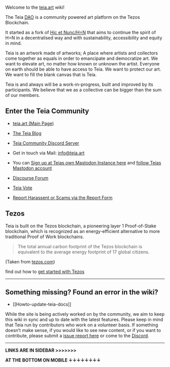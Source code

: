 Welcome to the [teia.art](https://teia.art/) wiki!

The Teia [DAO](https://github.com/teia-community/teia-docs/wiki/Governance-on-Teia) is a community powered art platform on the Tezos Blockchain.

It started as a fork of [Hic et Nunc/H=N](https://www.hicetnunc.xyz/) that aims to continue the spirit of H=N in a decentralised way and with sustainability, accessibility and equity in mind. 

Teia is an artwork made of artworks; A place where artists and collectors come together as equals in order to emancipate and democratize 
art. We want to elevate art, no matter how known or unknown the artist. Everyone on earth should be able to have access to Teia.
We want to protect our art. We
want to fill the blank canvas that is Teia.

Teia is and always will be a work-in-progress, built and improved by its participants. We believe that we as a collective can be bigger than 
the sum of our members. 

## Enter the Teia Community
- [teia.art (Main Page)](https://teia.art)
- [The Teia Blog](https://blog.teia.art)
- [Teia Community Discord Server](https://discord.gg/fmNTjfBdyV)
- Get in touch via Mail: [info@teia.art](mailto:info@teia.art)
- You can [Sign up at Teias own Mastodon Instance here](https://mastodon.teia.art/home) and [follow Teias Mastodon account](https://mastodon.teia.art/@TeiaCommunity)
- [Discourse Forum](https://discourse.teia.art/)
- [Teia Vote](https://vote.teia.art/)


- [Report Harassent or Scams via the Report Form](https://docs.google.com/forms/d/e/1FAIpQLSeuBmNJjTiROSbHXXiQ5e-ia6fFywHKZ7Dj4-7sZtyltGY3yA/viewform)

## Tezos

Teia is built on the Tezos blockchain, a pioneering layer 1 Proof-of-Stake 
blockchain, which is recognized as an energy-efficient alternative to more traditional Proof 
of Work blockchains.

> The total annual carbon footprint of the Tezos blockchain is equivalent to the average energy footprint of 17 global citizens. 

(Taken from [tezos.com](https://tezos.com/carbon/))

find out how to [get started with Tezos](https://github.com/teia-community/teia-docs/wiki/Getting-Started-with-Tezos)

***
## Something missing? Found an error in the wiki?

* [[Howto-update-teia-docs]]

While the site is being actively worked on by the community, we aim to keep this wiki in sync and up to date with the latest features. Please keep in mind that Teia run by contributors who work on a volunteer basis. If something doesn’t make sense, if you would like to see new content, or if you want to contribute, please submit a [issue report here](https://github.com/teia-community/teia-docs/issues) or come to the [Discord](https://discord.gg/JV2ehAn2).

***

**LINKS ARE IN SIDEBAR >>>>>>>**

**AT THE BOTTOM ON MOBILE ↓↓↓↓↓↓↓↓**
